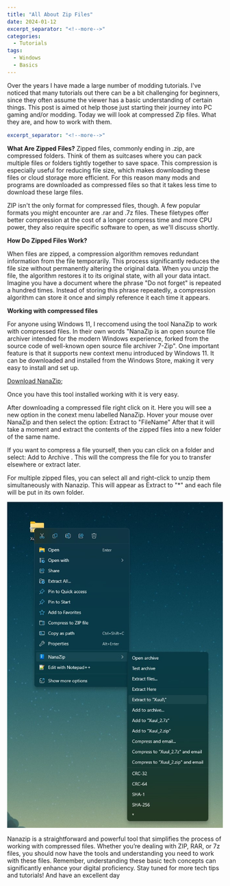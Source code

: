 ```yaml
---
title: "All About Zip Files"
date: 2024-01-12
excerpt_separator: "<!--more-->"
categories:
  - Tutorials
tags:
  - Windows
  - Basics
---
```


Over the years I have made a large number of modding tutorials. I've noticed that many tutorials out there can be a bit challenging for beginners, since they often assume the viewer has a basic understanding of certain things. This post is aimed ot help those just starting their journey into PC gaming and/or modding. Today we will look at compressed Zip files. What they are, and how to work with them. 

```yaml
excerpt_separator: "<!--more-->"
```
**What Are Zipped Files?**
Zipped files, commonly ending in .zip, are compressed folders. Think of them as suitcases where you can pack multiple files or folders tightly together to save space. This compression is especially useful for reducing file size, which makes downloading these files or cloud storage more efficient. For this reason many mods and programs are downloaded as compressed files so that it takes less time to download these large files.

ZIP isn't the only format for compressed files, though. A few popular formats you might encounter are .rar and .7z files. These filetypes offer better compression at the cost of a longer compress time and more CPU power, they also require specific software to open, as we'll discuss shortly.

**How Do Zipped Files Work?**

When files are zipped, a compression algorithm removes redundant information from the file temporarily. This process significantly reduces the file size without permanently altering the original data. When you unzip the file, the algorithm restores it to its original state, with all your data intact. Imagine you have a document where the phrase "Do not forget" is repeated a hundred times. Instead of storing this phrase repeatedly, a compression algorithm can store it once and simply reference it each time it appears.

**Working with compressed files**

For anyone using Windows 11, I reccomend using the tool NanaZip to work with compressed files. In their own words "NanaZip is an open source file archiver intended for the modern Windows experience, forked from the source code of well-known open source file archiver 7-Zip". One important feature is that it supports new context menu introduced by Windows 11. It can be downloaded and installed from the Windows Store, making it very easy to install and set up.

[Download NanaZip]("https://www.microsoft.com/store/apps/9N8G7TSCL18R");


Once you have this tool installed working with it is very easy.

After downloading a compressed file right click on it. Here you will see a new option in the conext menu labelled NanaZip. Hover your mouse over NanaZip and then select the option: Extract to "FileName\"
After that it will take a moment and extract the contents of the zipped files into a new folder of the same name. 

If you want to compress a file yourself, then you can click on a folder and select: Add to Archive . This will the compress the file for you to transfer elsewhere or extract later.

For multiple zipped files, you can select all and right-click to unzip them simultaneously with Nanazip. This will appear as Extract to "*\" and each file will be put in its own folder.

![Using NanaZip](/assets/images/using_nana_zip.jpg)

Nanazip is a straightforward and powerful tool that simplifies the process of working with compressed files. Whether you’re dealing with ZIP, RAR, or 7z files, you should now have the tools and understanding you need to work with these files. Remember, understanding these basic tech concepts can significantly enhance your digital proficiency. Stay tuned for more tech tips and tutorials! And have an excellent day